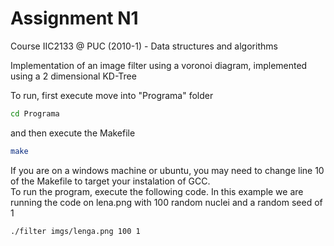 # Assignment N1
Course IIC2133 @ PUC (2010-1) - Data structures and algorithms

Implementation of an image filter using a voronoi diagram, implemented using a 2 dimensional KD-Tree

To run, first execute move into "Programa" folder

```bash
cd Programa
```

and then execute the Makefile

```bash
make
```

If you are on a windows machine or ubuntu, you may need to change line 10 of the Makefile to target your instalation of GCC.
\
To run the program, execute the following code. In this example we are running the code on lena.png with 100 random nuclei and a random seed of 1

```bash
./filter imgs/lenga.png 100 1